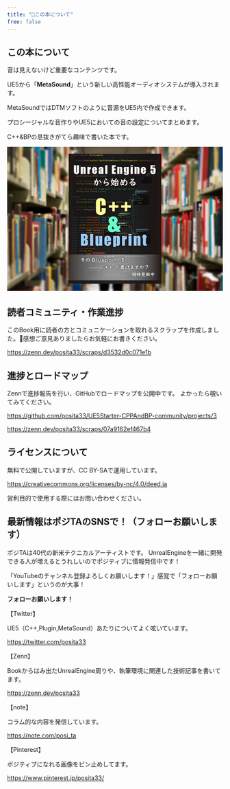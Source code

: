 ```yaml
---
title: "📘この本について"
free: false
---
```


## この本について

音は見えないけど重要なコンテンツです。

UE5から「**MetaSound**」という新しい高性能オーディオシステムが導入されます。

MetaSoundではDTMソフトのように音源をUE5内で作成できます。

プロシージャルな音作りやUE5においての音の設定についてまとめます。

C++&BPの息抜きがてら趣味で書いた本です。

![本の紹介](/images/books/ue5_starter_cpp_and_bp_001/chap_00_about/2022-01-27-17-31-43.png)

## 読者コミュニティ・作業進捗

このBook用に読者の方とコミュニケーションを取れるスクラップを作成しました。💬感想ご意見ありましたらお気軽にお書きください。

https://zenn.dev/posita33/scraps/d3532d0c071e1b

## 進捗とロードマップ

Zennで進捗報告を行い、GitHubでロードマップを公開中です。
よかったら覗いてみてください。

https://github.com/posita33/UE5Starter-CPPAndBP-community/projects/3

https://zenn.dev/posita33/scraps/07a9162ef467b4

## ライセンスについて

無料で公開していますが、CC BY-SAで運用しています。

https://creativecommons.org/licenses/by-nc/4.0/deed.ja

営利目的で使用する際にはお問い合わせください。

## 最新情報はポジTAのSNSで！（フォローお願いします）

ポジTAは40代の新米テクニカルアーティストです。
UnrealEngineを一緒に開発できる人が増えるとうれしいのでポジティブに情報発信中です！

「YouTubeのチャンネル登録よろしくお願いします！」感覚で「フォローお願いします」というのが大事！

**フォローお願いします！**

【Twitter】

UE5（C++,Plugin,MetaSound）あたりについてよく呟いています。

https://twitter.com/posita33

【Zenn】

Bookからはみ出たUnrealEngine周りや、執筆環境に関連した技術記事を書いてます。

https://zenn.dev/posita33

【note】

コラム的な内容を発信しています。

https://note.com/posi_ta

【Pinterest】

ポジティブになれる画像をピン止めしてます。

https://www.pinterest.jp/posita33/